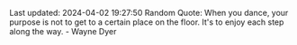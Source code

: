 Last updated: 2024-04-02 19:27:50
Random Quote: When you dance, your purpose is not to get to a certain place on the floor. It's to enjoy each step along the way. - Wayne Dyer